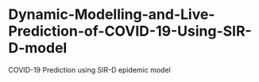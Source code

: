 # Dynamic-Modelling-and-Live-Prediction-of-COVID-19-Using-SIR-D-model
COVID-19 Prediction using SIR-D epidemic model
